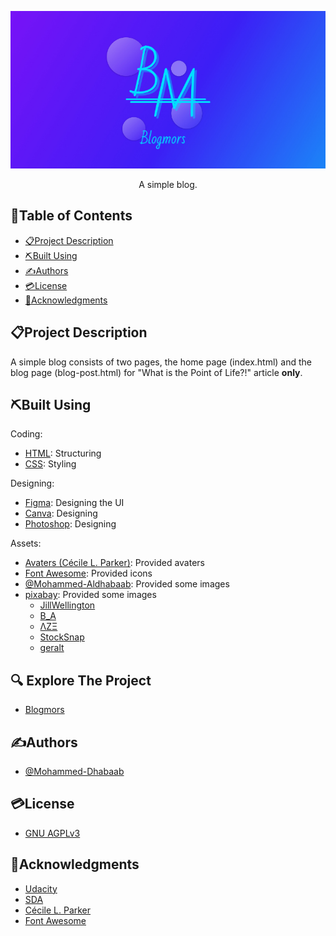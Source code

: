 <p align="center">
  <img src="assets/banner/banner.png" alt="project logo" />
</p>


<p align="center">
  A simple blog.
</p>


## 📂Table of Contents
- [📋Project Description](#project-description)
- [⛏️Built Using](#️built-using)
- [✍Authors](#authors)
- [💳License](#license)
- [🏅Acknowledgments](#acknowledgments)


## 📋Project Description
A simple blog consists of two pages, the home page (index.html) and the blog page (blog-post.html) for "What is the Point of Life?!" article **only**.


## ⛏️Built Using
Coding:
- [HTML](https://developer.mozilla.org/en-US/docs/Web/HTML): Structuring
- [CSS](https://developer.mozilla.org/en-US/docs/Web/CSS): Styling

Designing:
- [Figma](https://www.figma.com/): Designing the UI
- [Canva](https://www.canva.com/): Designing 
- [Photoshop](https://www.adobe.com/products/photoshop.html): Designing

Assets:
- [Avaters (Cécile L. Parker)](https://dribbble.com/Cecile0112358): Provided avaters
- [Font Awesome](https://fontawesome.com/v4/icons/): Provided icons
- [@Mohammed-Aldhabaab](github.com/Mohammed-Aldhabaab): Provided some images
- [pixabay](https://pixabay.com): Provided some images
  - [JillWellington](https://pixabay.com/users/jillwellington-334088/)
  - [B_A](https://pixabay.com/users/b_a-363247/)
  - [ΛΖΞ](https://pixabay.com/users/%CE%BB%CE%B6%CE%BE-3271136/)
  - [StockSnap](https://pixabay.com/users/stocksnap-894430/)
  - [geralt](https://pixabay.com/users/geralt-9301/)


## 🔍 Explore The Project
- [Blogmors](https://mohammed-dhabaab.github.io/blogmors/)


## ✍Authors
- [@Mohammed-Dhabaab](github.com/mohammed-dhabaab)


## 💳License
- [GNU AGPLv3](https://choosealicense.com/licenses/agpl-3.0/)


## 🏅Acknowledgments
- [Udacity](udacity.com)
- [SDA](https://sda.edu.sa/)
- [Cécile L. Parker](https://dribbble.com/Cecile0112358)
- [Font Awesome](https://fontawesome.com/v4/icons/)
